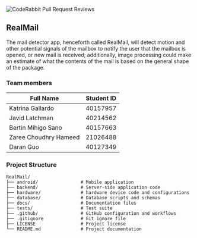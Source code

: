 
![CodeRabbit Pull Request Reviews](https://img.shields.io/coderabbit/prs/github/Team-10-COEN-ELEC-390-Summer-2025/RealMail?utm_source=oss&utm_medium=github&utm_campaign=Team-10-COEN-ELEC-390-Summer-2025%2FRealMail&labelColor=171717&color=FF570A&link=https%3A%2F%2Fcoderabbit.ai&label=CodeRabbit+Reviews)



## RealMail 
The mail detector app, henceforth called RealMail, will detect motion and other potential signals of the mailbox to notify the user that the mailbox is opened, or new mail is received; additionally, image processing could make an estimate of what the contents of the mail is based on the general shape of the package.

### Team members 
| **Full Name**           | **Student ID** |
|-------------------------|----------------|
| Katrina Gallardo        | 40157957       |
| Javid Latchman          | 40214562       |
| Bertin Mihigo Sano      | 40157663       |
| Zaree Choudhry Hameed   | 21026488       |
| Daran Guo               | 40127349       |

### Project Structure
```
RealMail/
├── android/                # Mobile application
├── backend/                # Server-side application code
├── hardware/               # hardware device code and configurations
├── database/               # Database scripts and schemas
├── docs/                   # Documentation files
├── tests/                  # Test suite
├── .github/                # GitHub configuration and workflows
├── .gitignore              # Git ignore file
├── LICENSE                 # Project license
└── README.md               # Project documentation
```

